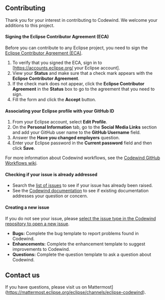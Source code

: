 ## Contributing
Thank you for your interest in contributing to Codewind. We welcome your additions to this project.

#### Signing the Eclipse Contributor Agreement (ECA)
Before you can contribute to any Eclipse project, you need to sign the [Eclipse Contributor Agreement (ECA)](https://www.eclipse.org/legal/ECA.php).
1. To verify that you signed the ECA, sign in to [https://accounts.eclipse.org/ your Eclipse account].
2. View your **Status** and make sure that a check mark appears with the **Eclipse Contributor Agreement**.
3. If the check mark does not appear, click the **Eclipse Contributor Agreement** in the **Status** box to go to the agreement that you need to sign.
4. Fill the form and click the **Accept** button.

#### Associating your Eclipse profile with your GitHub ID
1. From your Eclipse account, select **Edit Profile**.
2. On the **Personal Information** tab, go to the **Social Media Links** section and add your GitHub user name to the **GitHub Username** field.
3. Answer the **Have you changed employers** question.
4. Enter your Eclipse password in the **Current password** field and then click **Save**.

For more information about Codewind workflows, see the [Codewind GitHub Workflows wiki](https://wiki.eclipse.org/Codewind_GitHub_Workflows).

#### Checking if your issue is already addressed
- Search the [list of issues](https://github.com/eclipse/codewind/issues) to see if your issue has already been raised.
- See the [Codewind documentation](https://www.eclipse.org/codewind/docindex.html) to see if existing documentation addresses your question or concern.

#### Creating a new issue
If you do not see your issue, please [select the issue type in the Codewind repository to open a new issue](https://github.com/eclipse/codewind/issues/new/choose).
- **Bugs:** Complete the bug template to report problems found in Codewind.
- **Enhancements:** Complete the enhancement template to suggest improvements to Codewind.
- **Questions:** Complete the question template to ask a question about Codewind.

## Contact us
If you have questions, please visit us on Mattermost](https://mattermost.eclipse.org/eclipse/channels/eclipse-codewind).
